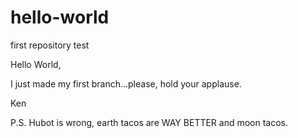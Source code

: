 # hello-world
first repository test

Hello World,

I just made my first branch...please, hold your applause.

Ken

P.S. Hubot is wrong, earth tacos are WAY BETTER and moon tacos.
